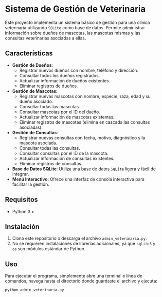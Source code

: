 # Sistema de Gestión de Veterinaria

Este proyecto implementa un sistema básico de gestión para una clínica veterinaria utilizando `SQLite` como base de datos. Permite administrar información sobre dueños de mascotas, las mascotas mismas y las consultas veterinarias asociadas a ellas.

## Características

* **Gestión de Dueños**:
    * Registrar nuevos dueños con nombre, teléfono y dirección.
    * Consultar todos los dueños registrados.
    * Actualizar información de dueños existentes.
    * Eliminar registros de dueños.
* **Gestión de Mascotas**:
    * Registrar nuevas mascotas con nombre, especie, raza, edad y su dueño asociado.
    * Consultar todas las mascotas.
    * Consultar mascotas por el ID del dueño.
    * Actualizar información de mascotas existentes.
    * Eliminar registros de mascotas (elimina en cascada las consultas asociadas).
* **Gestión de Consultas**:
    * Registrar nuevas consultas con fecha, motivo, diagnóstico y la mascota asociada.
    * Consultar todas las consultas.
    * Consultar consultas por el ID de la mascota.
    * Actualizar información de consultas existentes.
    * Eliminar registros de consultas.
* **Base de Datos SQLite**: Utiliza una base de datos `SQLite` ligera y fácil de integrar.
* **Menú Interactivo**: Ofrece una interfaz de consola interactiva para facilitar la gestión.

## Requisitos

* Python 3.x

## Instalación

1.  Clona este repositorio o descarga el archivo `admin_veterinaria.py`.
2.  No se requieren instalaciones de librerías adicionales, ya que `sqlite3` y `os` son módulos estándar de Python.

## Uso

Para ejecutar el programa, simplemente abre una terminal o línea de comandos, navega hasta el directorio donde guardaste el archivo y ejecuta:

```
python admin_veterinaria.py
